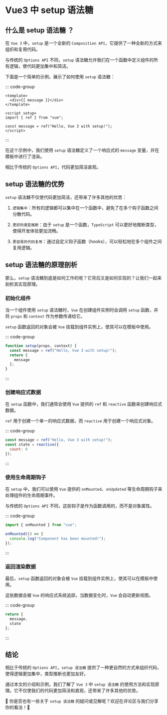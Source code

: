 # Vue3 中 setup 语法糖

<article-info/>

## 什么是 setup 语法糖 ？

在 `Vue 3` 中，`setup` 是一个全新的 `Composition API`，它提供了一种全新的方式来组织和复用代码。

与传统的 `Options API` 不同，`setup` 语法糖允许我们在一个函数中定义组件的所有逻辑，使代码更加集中和简洁。

下面是一个简单的示例，展示了如何使用 `setup` 语法糖：

::: code-group

```vue
<template>
  <div>{{ message }}</div>
</template>

<script setup>
import { ref } from "vue";

const message = ref("Hello, Vue 3 with setup!");
</script>
```

:::

在这个示例中，我们使用 `setup` 语法糖定义了一个响应式的 `message` 变量，并在模板中进行了渲染。

相比于传统的 `Options API`，代码更加简洁直观。

## setup 语法糖的优势

`setup` 语法糖不仅使代码更加简洁，还带来了许多其他的优势：

1. `逻辑集中`：所有的逻辑都可以集中在一个函数中，避免了在多个钩子函数之间分散代码。

2. `更好的类型推断`：由于 `setup` 是一个函数，`TypeScript` 可以更好地推断类型，使得开发体验更加流畅。

3. `更容易的代码复用`：通过自定义钩子函数（hooks），可以轻松地在多个组件之间复用逻辑。

## setup 语法糖的原理剖析

那么，`setup` 语法糖到底是如何工作的呢？它背后又是如何实现的？让我们一起来剖析其实现原理。

### 初始化组件

当一个组件使用 `setup` 语法糖时，`Vue` 在创建组件实例时会调用 `setup` 函数，并将 `props` 和 `context` 作为参数传递给它。

`setup` 函数返回的对象会被 `Vue` 挂载到组件实例上，使其可以在模板中使用。

::: code-group

```js
function setup(props, context) {
  const message = ref("Hello, Vue 3 with setup!");
  return {
    message
  };
}
```

:::

### 创建响应式数据

在 `setup` 函数中，我们通常会使用 `Vue` 提供的 `ref` 和 `reactive` 函数来创建响应式数据。

`ref` 用于创建一个单一的响应式数据，而 `reactive` 用于创建一个响应式对象。

::: code-group

```js
const message = ref("Hello, Vue 3 with setup!");
const state = reactive({
  count: 0
});
```

:::

### 使用生命周期钩子

在 `setup` 中，我们可以使用 `Vue` 提供的 `onMounted`、`onUpdated` 等生命周期钩子来处理组件的生命周期事件。

与传统的 `Options API` 不同，这些钩子是作为函数调用的，而不是对象属性。

::: code-group

```js
import { onMounted } from "vue";

onMounted(() => {
  console.log("Component has been mounted!");
});
```

:::

### 返回渲染数据

最后，`setup` 函数返回的对象会被 `Vue` 挂载到组件实例上，使其可以在模板中使用。

这些数据会被 `Vue` 的响应式系统追踪，当数据变化时，`Vue` 会自动更新视图。

::: code-group

```js
return {
  message,
  state
};
```

:::

## 结论

相比于传统的 `Options API`，`setup 语法糖` 提供了一种更自然的方式来组织代码，使得逻辑更加集中，类型推断也更加友好。

通过本文的介绍和示例，我们了解了 `Vue 3` 中 `setup 语法糖` 的使用方法和实现原理。它不仅使我们的代码更加简洁和直观，还带来了许多其他的优势。

🤔 你是否也有一些关于 `setup 语法糖` 的疑问或见解呢？欢迎在评论区与我们分享你的看法！🚀
